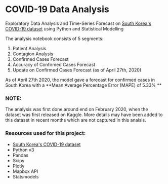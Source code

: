 # COVID-19 Data Analysis

Exploratory Data Analysis and Time-Series Forecast on [South Korea's COVID-19 dataset](https://www.kaggle.com/kimjihoo/coronavirusdataset) using Python and Statistical Modelling

The analysis notebook consists of 5 segments:

1. Patient Analysis
2. Contagion Analysis
3. Confirmed Cases Forecast
4. Accuracy of Confirmed Cases Forecast
5. Update on Confirmed Cases Forecast (as of April 27th, 2020)

As of April 27th 2020, the model gave a forecast for confirmed cases in South Korea with a **Mean Average Percentage Error (MAPE) of 5.33% **


### NOTE: 
The analysis was first done around end on February 2020, when the dataset was first released on Kaggle. More details may have been added to this dataset in recent months which are not captured in this analsis. 


### Resources used for this project:
* [South Korea's COVID-19 dataset](https://www.kaggle.com/kimjihoo/coronavirusdataset)
* Python v3
* Pandas
* Scipy
* Plotly
* Mapbox API
* Statsmodels





